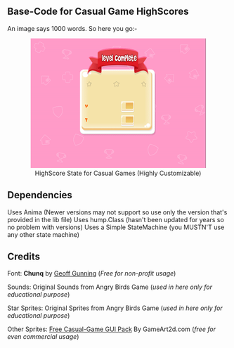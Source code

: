 ## Base-Code for Casual Game HighScores

An image says 1000 words. So here you go:-

<p align="center">
<a href="https://github.com/YoungNeer/love2d-basecode/blob/master/HighScoreState/LAF1 - Casual/">
  <img src="https://github.com/YoungNeer/love2d-basecode/blob/master/HighScoreState/LAF1 - Casual/assets/screens/demo.gif"/>
</a><br>
<span style="align:center">HighScore State for Casual Games (Highly Customizable)</span>
</p>

## Dependencies

Uses Anima (Newer versions may not support so use only the version that's provided in the lib file)
Uses hump.Class (hasn't been updated for years so no problem with versions)
Uses a Simple StateMachine (you MUSTN'T use any other state machine)

## Credits

Font: **Chunq** by <a href="mailto:geoff_gunning@hotmail.com">Geoff Gunning</a> (*Free for non-profit usage*)

Sounds: Original Sounds from Angry Birds Game (*used in here only for educational purpose*)

Star Sprites: Original Sprites from Angry Birds Game (*used in here only for educational purpose*)

Other Sprites: <a href="https://www.gameart2d.com/free-game-gui.html">Free Casual-Game GUI Pack</a> By GameArt2d.com (*free for even commercial usage*)
